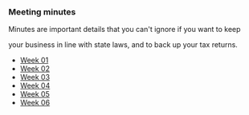 ### Meeting minutes

Minutes are important details that you can't ignore if you want to keep

your business in line with state laws, and to back up your tax returns.

- [Week 01](https://docs.google.com/document/d/1hbsMWuKngVEaPQg7bCj8U7-oD1Uru20ZGBF246KWuec/edit?usp=sharing)
- [Week 02](https://docs.google.com/)
- [Week 03](https://docs.google.com/)
- [Week 04](https://docs.google.com/)
- [Week 05](https://docs.google.com/)
- [Week 06](https://docs.google.com/)